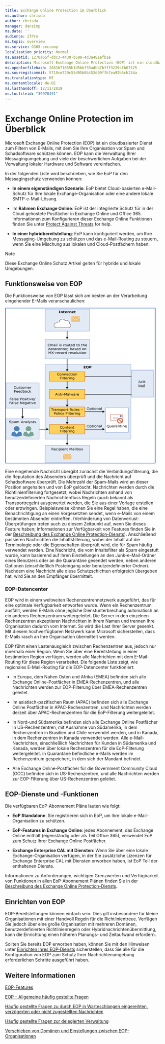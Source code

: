 ```yaml
---
title: Exchange Online Protection im Überblick
ms.author: chrisda
author: chrisda
manager: dansimp
ms.date: ''
audience: ITPro
ms.topic: overview
ms.service: O365-seccomp
localization_priority: Normal
ms.assetid: 1270a65f-ddc3-4430-b500-4d3a481efb1e
description: Microsoft Exchange Online Protection (EOP) ist ein cloudbasierter Dienst zum Filtern von E-Mails, mit dem Sie Ihre Organisation vor Spam und Schadsoftware schützen können.
ms.openlocfilehash: 2083b71655b1d5bbf30adbb7bfff3229cfb07525
ms.sourcegitcommit: 5710ce729c55d95b8b452d99ffb7ea92b5cb254a
ms.translationtype: MT
ms.contentlocale: de-DE
ms.lasthandoff: 12/11/2019
ms.locfileid: "39970491"
---
```

# <a name="exchange-online-protection-overview"></a>Exchange Online Protection im Überblick

Microsoft Exchange Online Protection (EOP) ist ein cloudbasierter Dienst zum Filtern von E-Mails, mit dem Sie Ihre Organisation vor Spam und Schadsoftware schützen können. EOP kann die Verwaltung Ihrer Messagingumgebung und viele der beschwerlichen Aufgaben bei der Verwaltung lokaler Hardware und Software vereinfachen.

In der folgenden Liste wird beschrieben, wie Sie EoP für den Messagingschutz verwenden können:

- **In einem eigenständigen Szenario**: EoP bietet Cloud-basierten e-Mail-Schutz für Ihre lokale Exchange-Organisation oder eine andere lokale SMTP-e-Mail-Lösung.

- Im **Rahmen Exchange Online**: EoP ist der integrierte Schutz für in der Cloud gehostete Postfächer in Exchange Online und Office 365. Informationen zum Konfigurieren dieser Exchange Online Funktionen finden Sie unter [Protect Against Threats](protect-against-threats.md) for help.

- **In einer hybridbereitstellung**: EoP kann konfiguriert werden, um Ihre Messaging-Umgebung zu schützen und das e-Mail-Routing zu steuern, wenn Sie eine Mischung aus lokalen und Cloud-Postfächern haben.

> [!NOTE]
> Diese Exchange Online Schutz Artikel gelten für hybride und lokale Umgebungen.

## <a name="how-eop-works"></a>Funktionsweise von EOP

Die Funktionsweise von EOP lässt sich am besten an der Verarbeitung eingehender E-Mails veranschaulichen:

![E-Mail-Prozessdiagramm.](../media/GitHubBugs/emailprocessingineop1.png)

Eine eingehende Nachricht übergibt zunächst die Verbindungsfilterung, die die Reputation des Absenders überprüft und die Nachricht auf Schadsoftware überprüft. Die Mehrzahl der Spam-Mails wird an dieser Position angehalten und von EoP gelöscht. Nachrichten werden durch die Richtlinienfilterung fortgesetzt, wobei Nachrichten anhand von benutzerdefinierten Nachrichtenfluss Regeln (auch bekannt als Transportregeln) ausgewertet werden, die Sie aus einer Vorlage erstellen oder erzwingen. Beispielsweise können Sie eine Regel haben, die eine Benachrichtigung an einen Vorgesetzten sendet, wenn e-Mails von einem bestimmten Absender eintreffen. (Verhinderung von Datenverlust-Überprüfungen treten auch zu diesem Zeitpunkt auf, wenn Sie dieses Feature haben; Informationen zur Verfügbarkeit von Features finden Sie in der [Beschreibung des Exchange Online Protection-Diensts](https://docs.microsoft.com/office365/servicedescriptions/exchange-online-protection-service-description/exchange-online-protection-service-description)). Anschließend passieren Nachrichten die Inhaltsfilterung, wobei der Inhalt auf die Terminologie oder die Eigenschaften überprüft wird, die für Spam häufig verwendet werden. Eine Nachricht, die vom Inhaltsfilter als Spam eingestuft wurde, kann basierend auf Ihren Einstellungen an den Junk-e-Mail-Ordner eines Benutzers oder an die Quarantäne gesendet werden, neben anderen Optionen (einschließlich Posteingang oder benutzerdefinierter Ordner). Nachdem eine Nachricht alle diese Schutzschichten erfolgreich übergeben hat, wird Sie an den Empfänger übermittelt.

### <a name="eop-datacenters"></a>EOP-Datencenter

EOP wird in einem weltweiten Rechenzentrennetzwerk ausgeführt, das für eine optimale Verfügbarkeit entworfen wurde. Wenn ein Rechenzentrum ausfällt, werden E-Mails ohne jegliche Dienstunterbrechung automatisch an ein anderes Rechenzentrum weitergeleitet. Die Server in den einzelnen Rechenzentren akzeptieren Nachrichten in Ihrem Namen und trennen Ihre Organisation dadurch vom Internet. So wird die Last Ihrer Server gesenkt. Mit diesem hochverfügbaren Netzwerk kann Microsoft sicherstellen, dass E-Mails rasch an Ihre Organisation übermittelt werden.

EOP führt einen Lastenausgleich zwischen Rechenzentren aus, jedoch nur innerhalb einer Region. Wenn Sie über eine Bereitstellung in einer bestimmten Region verfügen, werden alle Nachrichten mit dem E-Mail-Routing für diese Region verarbeitet. Die folgende Liste zeigt, wie regionales E-Mail-Routing für die EOP-Datencenter funktioniert:

- In Europa, dem Nahen Osten und Afrika (EMEA) befinden sich alle Exchange Online-Postfächer in EMEA-Rechenzentren, und alle Nachrichten werden zur EOP-Filterung über EMEA-Rechenzentren geleitet.

- Im asiatisch-pazifischen Raum (APAC) befinden sich alle Exchange Online Postfächer in APAC-Rechenzentren, und Nachrichten werden derzeit über APAC-Rechenzentren für die EoP-Filterung weitergeleitet.

- In Nord-und Südamerika befinden sich alle Exchange Online Postfächer in US-Rechenzentren, mit Ausnahme von Südamerika, in dem Rechenzentren in Brasilien und Chile verwendet werden, und in Kanada, in dem Rechenzentren in Kanada verwendet werden. Alle e-Mail-Nachrichten, einschließlich Nachrichten für Kunden in Südamerika und Kanada, werden über lokale Rechenzentren für die EoP-Filterung weitergeleitet. in Quarantäne befindliche e-Mails werden im Rechenzentrum gespeichert, in dem sich der Mandant befindet.

- Alle Exchange Online-Postfächer für die Government Community Cloud (GCC) befinden sich in US-Rechenzentren, und alle Nachrichten werden zur EOP-Filterung über US-Rechenzentren geleitet.

## <a name="eop-plans-and-features"></a>EOP-Dienste und -Funktionen

Die verfügbaren EoP-Abonnement Pläne lauten wie folgt:

- **EoP Standalone**: Sie registrieren sich in EoP, um Ihre lokale e-Mail-Organisation zu schützen.

- **EoP-Features in Exchange Online**: jedes Abonnement, das Exchange Online enthält (eigenständig oder als Teil Office 365), verwendet EoP zum Schutz Ihrer Exchange Online Postfächer.

- **Exchange Enterprise CAL mit Diensten**: Wenn Sie über eine lokale Exchange-Organisation verfügen, in der Sie zusätzliche Lizenzen für Exchange Enterprise CAL mit Diensten erworben haben, ist EoP Teil der enthaltenen Dienste.

Informationen zu Anforderungen, wichtigen Grenzwerten und Verfügbarkeit von Funktionen in allen EoP-Abonnement Plänen finden Sie in der [Beschreibung des Exchange Online Protection-Diensts](https://docs.microsoft.com/office365/servicedescriptions/exchange-online-protection-service-description/exchange-online-protection-service-description).

## <a name="setting-up-eop"></a>Einrichten von EOP

EOP-Bereitstellungen können einfach sein. Dies gilt insbesondere für kleine Organisationen mit einer Handvoll Regeln für die Richtlinientreue. Verfügen Sie jedoch über eine große Organisation mit mehreren Domänen, benutzerdefinierten Richtlinienregeln oder Hybridnachrichtenübermittlung, kann die Einrichtung einen höheren Planungs- und Zeitaufwand erfordern.

Sollten Sie bereits EOP erworben haben, können Sie mit den Hinweisen unter [Einrichten Ihres EOP-Diensts](set-up-your-eop-service.md) sicherstellen, dass Sie alle für die Konfiguration von EOP zum Schutz Ihrer Nachrichtenumgebung erforderlichen Schritte ausgeführt haben.

## <a name="for-more-information"></a>Weitere Informationen

[EOP-Features](eop-features.md)

[EOP – Allgemeine häufig gestellte Fragen](eop-general-faq.md)

[Häufig gestellte Fragen zu durch EOP in Warteschlangen eingereihten, verzögerten oder nicht zugestellten Nachrichten](eop-queued-deferred-and-bounced-messages-faq.md)

[Häufig gestellte Fragen zur delegierten Verwaltung](delegated-administration-faq.md)

[Verschieben von Domänen und Einstellungen zwischen EOP-Organisationen](move-domains-and-settings-from-one-eop-organization-to-another-eop-organization.md)
